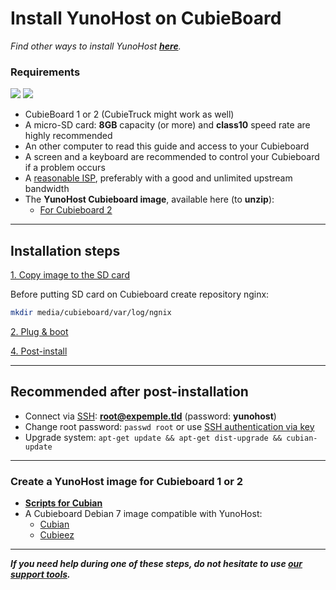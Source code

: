 # Install YunoHost on CubieBoard

*Find other ways to install YunoHost **[here](/install)**.*

### Requirements

<img src="https://yunohost.org/images/cubieboard2.png">
<img src="https://yunohost.org/images/micro-sd-card.jpg">

* CubieBoard 1 or 2 (CubieTruck might work as well)
* A micro-SD card: **8GB** capacity (or more) and **class10** speed rate are highly recommended
* An other computer to read this guide and access to your Cubieboard
* A screen and a keyboard are recommended to control your Cubieboard if a problem occurs
* A [reasonable ISP](/isp), preferably with a good and unlimited upstream bandwidth
* The **YunoHost Cubieboard image**, available here (to **unzip**):
  * [For Cubieboard 2](http://build.yunohost.org/yunohost-cubieboard-a20-2014-10-14.img.zip)

---

## Installation steps

<a class="btn btn-lg btn-default" href="/copy_image">1. Copy image to the SD card</a>

Before putting SD card on Cubieboard create repository nginx:
```bash
mkdir media/cubieboard/var/log/ngnix
```

<a class="btn btn-lg btn-default" href="/plug_and_boot">2. Plug & boot</a>

<a class="btn btn-lg btn-default" href="/postinstall">4. Post-install</a>

---

## Recommended after post-installation

* Connect via [SSH](ssh): **root@expemple.tld** (password: **yunohost**)
* Change root password: `passwd root` or use [SSH authentication via key](security)
* Upgrade system: `apt-get update && apt-get dist-upgrade && cubian-update`

---

### Create a YunoHost image for Cubieboard 1 or 2
* **[Scripts for Cubian](https://github.com/M5oul/Yunocubian)**
* A Cubieboard Debian 7 image compatible with YunoHost:
    * [Cubian](http://cubian.org/)
    * [Cubieez](http://www.cubieforums.com/index.php?topic=442.0)

---

***If you need help during one of these steps, do not hesitate to use [our support tools](/support).***